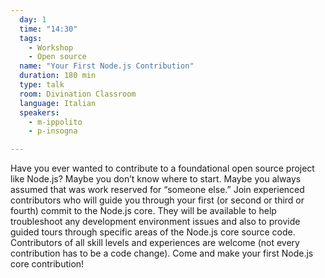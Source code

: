 ```yaml
---
  day: 1
  time: "14:30"
  tags:
    - Workshop
    - Open source
  name: "Your First Node.js Contribution"
  duration: 180 min
  type: talk
  room: Divination Classroom
  language: Italian
  speakers:
    - m-ippolito
    - p-insogna

---
```


Have you ever wanted to contribute to a foundational open source project like Node.js? Maybe you don’t know where to start. Maybe you always assumed that was work reserved for “someone else.” Join experienced contributors who will guide you through your first (or second or third or fourth) commit to the Node.js core. They will be available to help troubleshoot any development environment issues and also to provide guided tours through specific areas of the Node.js core source code. Contributors of all skill levels and experiences are welcome (not every contribution has to be a code change). Come and make your first Node.js core contribution!
